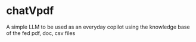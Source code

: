 # chatVpdf
A simple LLM to be used as an everyday copilot using the knowledge base of the fed pdf, doc, csv files
